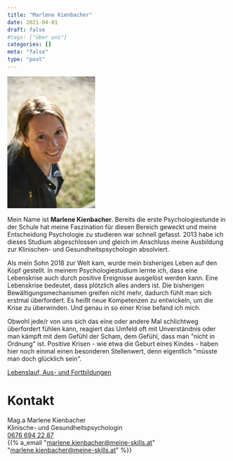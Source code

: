 ```yaml
---
title: "Marlene Kienbacher"
date: 2021-04-01
draft: false
#tags: ["über uns"]
categories: []
meta: "false"
type: "post"
---
```


![Beschreibungstext](/img/MarleneKienbacher.JPG "Marlene Kienbacher")


Mein Name ist **Marlene Kienbacher**. Bereits die erste Psychologiestunde in der Schule hat meine Faszination für diesen Bereich geweckt und meine Entscheidung Psychologie zu studieren war schnell gefasst. 2013 habe ich dieses Studium abgeschlossen und gleich im Anschluss meine Ausbildung zur Klinischen- und Gesundheitspsychologin absolviert. 

Als mein Sohn 2018 zur Welt kam, wurde mein bisheriges Leben auf den Kopf gestellt. In meinem Psychologiestudium lernte ich, dass eine Lebenskrise auch durch positive Ereignisse ausgelöst werden kann. Eine Lebenskrise bedeutet, dass plötzlich alles anders ist. Die bisherigen Bewältigungsmechanismen greifen nicht mehr, dadurch fühlt man sich erstmal überfordert. Es heißt neue Kompetenzen zu entwickeln, um die Krise zu überwinden. Und genau in so einer Krise befand ich mich. 

Obwohl jede/r von uns sich das eine oder andere Mal schlichtweg überfordert fühlen kann, reagiert das Umfeld oft mit Unverständnis oder man kämpft mit dem Gefühl der Scham, dem Gefühl, dass man "nicht in Ordnung" ist. Positive Krisen - wie etwa die Geburt eines Kindes - haben hier noch einmal einen besonderen Stellenwert, denn eigentlich "müsste man doch glücklich sein".


[Lebenslauf, Aus- und Fortbildungen](/marlenekienbacher)

# Kontakt

Mag.a Marlene Kienbacher <br>
Klinische- und Gesundheitspsychologin<br>
[<i class="fa fa-phone"></i> 0676 694 22 87](tel:+436766942287)
<br>{{% a_email "marlene.kienbacher@meine-skills.at" "marlene.kienbacher@meine-skills.at" %}}
